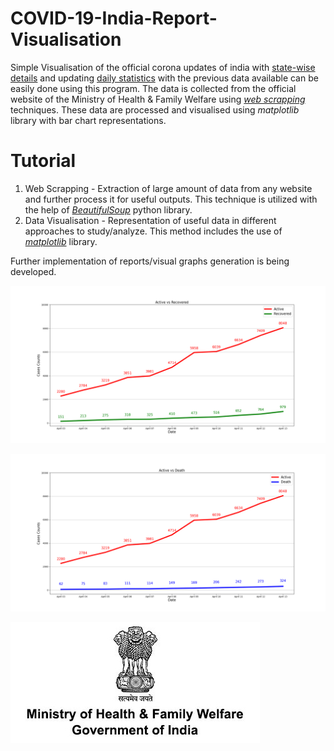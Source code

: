 # COVID-19-India-Report-Visualisation
Simple Visualisation of the official corona updates of india with [state-wise details](https://github.com/saiprasanth-m/COVID-19-India-Report-Visualisation/tree/master/State-wise%20Reports) and updating [daily statistics](https://github.com/saiprasanth-m/COVID-19-India-Report-Visualisation/tree/master/Date-wise%20Reports) with the previous data available can be easily done using this program. The data is collected from the official website of the Ministry of Health & Family Welfare using [*web scrapping*](https://www.webharvy.com/articles/what-is-web-scraping.html) techniques. These data are processed and visualised using *matplotlib* library with bar chart representations.

# Tutorial
1. Web Scrapping - Extraction of large amount of data from any website and further process it for useful outputs. This technique is utilized with the help of [*BeautifulSoup*](https://www.dataquest.io/blog/web-scraping-tutorial-python/) python library.
2. Data Visualisation - Representation of useful data in different approaches to study/analyze. This method includes the use of [*matplotlib*](https://matplotlib.org/tutorials/index.html) library.

Further implementation of reports/visual graphs generation is being developed.

![](https://github.com/saiprasanth-m/COVID-19-India-Report-Visualisation/blob/master/Active-vs-Recovered/Active-vs-Recovered-2020-04-13.png)

![](https://github.com/saiprasanth-m/COVID-19-India-Report-Visualisation/blob/master/Active-vs-Death/Active-vs-Death-2020-04-13.png)

![MoHFW- Official Site](https://github.com/saiprasanth-m/COVID-19-India-Report-Visualisation/blob/master/images/MoHFW.jpg)
